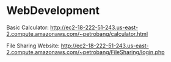 # WebDevelopment

Basic Calculator: http://ec2-18-222-51-243.us-east-2.compute.amazonaws.com/~petrobang/calculator.html

File Sharing Website: http://ec2-18-222-51-243.us-east-2.compute.amazonaws.com/~petrobang/FileSharing/login.php

